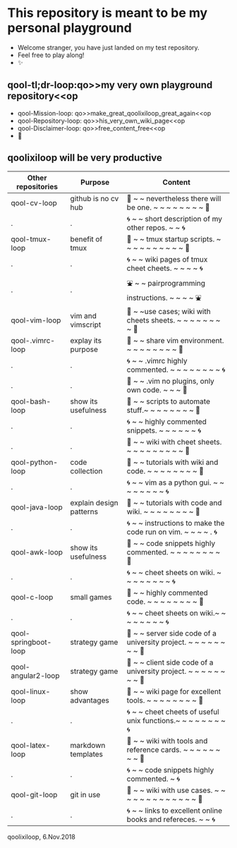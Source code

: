 # This repository is meant to be my personal playground
* Welcome stranger, you have just landed on my test repository. 
* Feel free to play along! 
* :sparkles:

## qool-tl;dr-loop:qo>>my very own playground repository<<op
* qool-Mission-loop: qo>>make_great_qoolixiloop_great_again<<op
* qool-Repository-loop: qo>>his_very_own_wiki_page<<op
* qool-Disclaimer-loop: qo>>free_content_free<<op
* :revolving_hearts:

## qoolixiloop will be very productive

Other repositories   | Purpose                  | Content                                                                   |
---------------------| ------------------------ | ------------------------------------------------------------------------- |
qool-cv-loop         | github is no cv hub      | :gem: ~ ~  nevertheless there will be one. ~ ~ ~ ~ ~ ~ ~ ~ :gem:  |
.                    | .                        | :cyclone: ~ ~  short description of my other repos. ~ ~ :cyclone: |
qool-tmux-loop       | benefit of tmux          | :gem: ~ ~  tmux startup scripts. ~ ~ ~ ~ ~ ~ ~ ~ ~ ~ :gem: |
.                    | .                        | :cyclone: ~ ~  wiki pages of tmux cheet cheets. ~ ~ ~ ~  :cyclone: 
.                    | .                        | :fountain: ~ ~ pairprogramming instructions. ~ ~ ~ ~ :fountain:
qool-vim-loop        | vim and vimscript        | :gem: ~ ~use cases; wiki with cheets sheets. ~ ~ ~ ~ ~ ~ ~ ~ :gem:  |
qool-.vimrc-loop     | explay its purpose       | :gem: ~ ~ share vim environment. ~ ~ ~ ~ ~ ~ ~ ~ :gem:  | 
.                    | .                        | :cyclone: ~ ~ .vimrc highly commented. ~ ~ ~ ~ ~ ~ ~ ~ :cyclone:  | 
.                    | .                        | :whale: ~ ~ .vim no plugins, only own code. ~ ~ ~ :whale:
qool-bash-loop       | show its usefulness      | :gem: ~ ~ scripts to automate stuff.~ ~ ~ ~ ~ ~ ~ ~ :gem:  | 
.                    | .                        | :cyclone: ~ ~ highly commented snippets. ~ ~ ~ ~ ~ ~ :cyclone:
.                    | .                        | :whale: ~ ~ wiki with cheet sheets.  ~ ~ ~ ~ ~ ~ ~ ~ ~  :whale:
qool-python-loop     | code collection          | :gem: ~ ~ tutorials with wiki and code. ~ ~ ~ ~ ~ ~ ~ ~ :gem:  | 
.                    | .                        | :cyclone: ~ ~ vim as a python gui. ~ ~ ~ ~ ~ ~ ~ ~ :cyclone:
qool-java-loop       | explain design patterns  | :gem: ~ ~ tutorials with code and wiki. ~ ~ ~ ~ ~ ~ ~ ~ :gem:  | 
.                    | .                        | :cyclone: ~ ~ instructions to make the code run on vim. ~ ~ ~ ~ . :cyclone:
qool-awk-loop        | show its usefulness      | :gem: ~ ~ code snippets highly commented. ~ ~ ~ ~ ~ ~ ~ ~ :gem:  | 
.                    | .                        | :cyclone: ~ ~ cheet sheets on wiki. ~ ~ ~ ~ ~ ~ ~ ~ :cyclone:
qool-c-loop          | small games              | :gem: ~ ~ highly commented code. ~ ~ ~ ~ ~ ~ ~ ~ :gem:  | 
.                    | .                        | :cyclone: ~ ~ cheet sheets on wiki.~ ~ ~ ~ ~ ~ ~ ~ :cyclone:
qool-springboot-loop | strategy game            | :gem: ~ ~ server side code of a university project. ~ ~ ~ ~ ~ ~ ~ ~ :gem:  |
qool-angular2-loop   | strategy game            | :gem: ~ ~ client side code of a university project. ~ ~ ~ ~ ~ ~ ~ ~ :gem:  |
qool-linux-loop      | show advantages          | :gem: ~ ~ wiki page for excellent tools. ~ ~ ~ ~ ~ ~ ~ ~ :gem:  | 
.                    | .                        | :cyclone: ~ ~ cheet cheets of useful unix functions.~ ~ ~ ~ ~ ~ ~ ~ :cyclone:
qool-latex-loop      | markdown templates       | :gem: ~ ~ wiki with tools and reference cards. ~ ~ ~ ~ ~ ~ ~ ~ :gem:  | 
.                    | .                        | :cyclone: ~ ~ code snippets highly commented. ~ :cyclone:
qool-git-loop        | git in use               | :gem: ~ ~ wiki with use cases. ~ ~ ~ ~ ~ ~ ~ ~ ~ ~ ~ ~ ~ :gem:  |
.                    | .                        | :cyclone: ~ ~ links to excellent online books and refereces. ~ ~ :cyclone:

qoolixiloop, 6.Nov.2018
